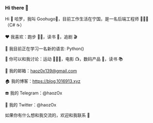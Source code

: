 ### Hi there 👋

<!--
**haoz0x139/haoz0x139** is a ✨ _special_ ✨ repository because its `README.md` (this file) appears on your GitHub profile.

Here are some ideas to get you started:

- 🔭 I’m currently working on ...
- 🌱 I’m currently learning ...
- 👯 I’m looking to collaborate on ...
- 🤔 I’m looking for help with ...
- 💬 Ask me about ...
- 📫 How to reach me: ...
- 😄 Pronouns: ...
- ⚡ Fun fact: ...
-->

Hi
👋 哈罗，我叫 Goohugo🤣，目前工作生活在宁国，是一名后端工程师 👨🏻‍💻（C# ☕️）

❤️ 我喜欢：跑步 🏃🏻，读书 📖，追剧 🎬

🔭 我目前正在学习一名新的语言: Python()

💬 你可以和我讨论：运动 🏃🏻‍♂️，电影 📺，数码产品 📱，读书 📚

📮 我的邮箱：haoz0x139@gmail.com

🏠 我的博客：https://blog.1016913.xyz

☎️ 我的 Telegram：@haozOx

🐧 我的 Twitter：@haozOx

如果你有什么想和我交流的，欢迎和我联系 💬
